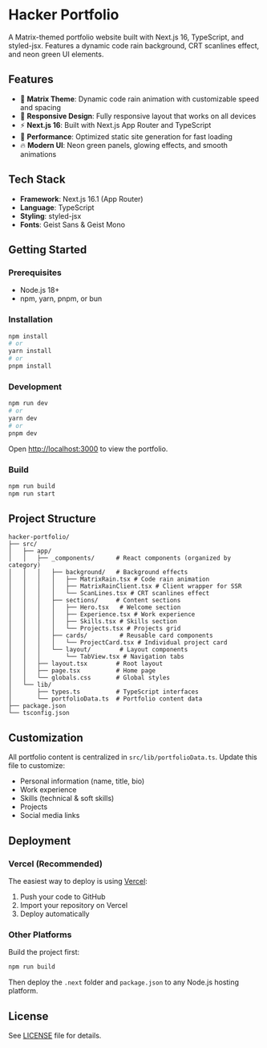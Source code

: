 # Hacker Portfolio

A Matrix-themed portfolio website built with Next.js 16, TypeScript, and styled-jsx. Features a dynamic code rain background, CRT scanlines effect, and neon green UI elements.

## Features

- 🎨 **Matrix Theme**: Dynamic code rain animation with customizable speed and spacing
- 📱 **Responsive Design**: Fully responsive layout that works on all devices
- ⚡ **Next.js 16**: Built with Next.js App Router and TypeScript
- 🎯 **Performance**: Optimized static site generation for fast loading
- 🔥 **Modern UI**: Neon green panels, glowing effects, and smooth animations

## Tech Stack

- **Framework**: Next.js 16.1 (App Router)
- **Language**: TypeScript
- **Styling**: styled-jsx
- **Fonts**: Geist Sans & Geist Mono

## Getting Started

### Prerequisites

- Node.js 18+ 
- npm, yarn, pnpm, or bun

### Installation

```bash
npm install
# or
yarn install
# or
pnpm install
```

### Development

```bash
npm run dev
# or
yarn dev
# or
pnpm dev
```

Open [http://localhost:3000](http://localhost:3000) to view the portfolio.

### Build

```bash
npm run build
npm run start
```

## Project Structure

```
hacker-portfolio/
├── src/
│   ├── app/
│   │   ├── _components/      # React components (organized by category)
│   │   │   ├── background/   # Background effects
│   │   │   │   ├── MatrixRain.tsx # Code rain animation
│   │   │   │   ├── MatrixRainClient.tsx # Client wrapper for SSR
│   │   │   │   └── ScanLines.tsx # CRT scanlines effect
│   │   │   ├── sections/     # Content sections
│   │   │   │   ├── Hero.tsx   # Welcome section
│   │   │   │   ├── Experience.tsx # Work experience
│   │   │   │   ├── Skills.tsx # Skills section
│   │   │   │   └── Projects.tsx # Projects grid
│   │   │   ├── cards/         # Reusable card components
│   │   │   │   └── ProjectCard.tsx # Individual project card
│   │   │   └── layout/        # Layout components
│   │   │       └── TabView.tsx # Navigation tabs
│   │   ├── layout.tsx        # Root layout
│   │   ├── page.tsx          # Home page
│   │   └── globals.css       # Global styles
│   └── lib/
│       ├── types.ts          # TypeScript interfaces
│       └── portfolioData.ts  # Portfolio content data
├── package.json
└── tsconfig.json
```

## Customization

All portfolio content is centralized in `src/lib/portfolioData.ts`. Update this file to customize:

- Personal information (name, title, bio)
- Work experience
- Skills (technical & soft skills)
- Projects
- Social media links

## Deployment

### Vercel (Recommended)

The easiest way to deploy is using [Vercel](https://vercel.com):

1. Push your code to GitHub
2. Import your repository on Vercel
3. Deploy automatically

### Other Platforms

Build the project first:

```bash
npm run build
```

Then deploy the `.next` folder and `package.json` to any Node.js hosting platform.

## License

See [LICENSE](../LICENSE) file for details.
